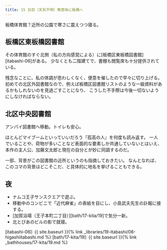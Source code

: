 ```yaml
---
title: 15 日目（天気不明）無意味に板橋へ
---
```


板橋体育館？近所の公園で寒さに震えつつ寝る。

## 板橋区東板橋図書館

その体育館のすぐ北側（私の方向感覚による）に[板橋区東板橋図書館][itabashi-06]がある。
少なくとも二階建てで、書棚も閲覧席も十分提供されている。

残念なことに、私の体調が思わしくなく、便意を催したので早々に切り上げる。
初めての北区外図書館なので、例えば板橋区図書館リストのような一級資料があるかもしれないのを見過ごすことになり、
こうした不手際は今後一切ないようにしなければならない。

## 北区中央図書館

アンパイ図書館へ移動。トイレも安心。

ほとんどマイブームといっていいだろう『孤高の人』を何度も読み返す。
一人でいることや、荷物が多いことなど表面的な要素しか共通していないとはいえ、
本作の主人公、加藤文太郎と現在の自分とが妙に同調するのだ。

一部、背景がこの図書館の近所というのも指摘しておきたい。
なんとなれば、このコマの背景はどこそこだ、と具体的に地名を挙げることもできる。

## 夜

* ナムコ王子サンスクエアで遊ぶ。
* 移動中のコンビニで「近代麻雀」の表紙を目にし、小島武夫先生の訃報に接する。
* [加賀浴場（王子本町二丁目）][bath/17-kita/19]で気分一新。
* 北とぴあのビルの影で就寝。

[itabashi-06]: {{ site.baseurl }}{% link _libraries/19-itabashi/06-higashiitabashi.md %}
[bath/17-kita/19]: {{ site.baseurl }}{% link _bathhouses/17-kita/19.md %}
